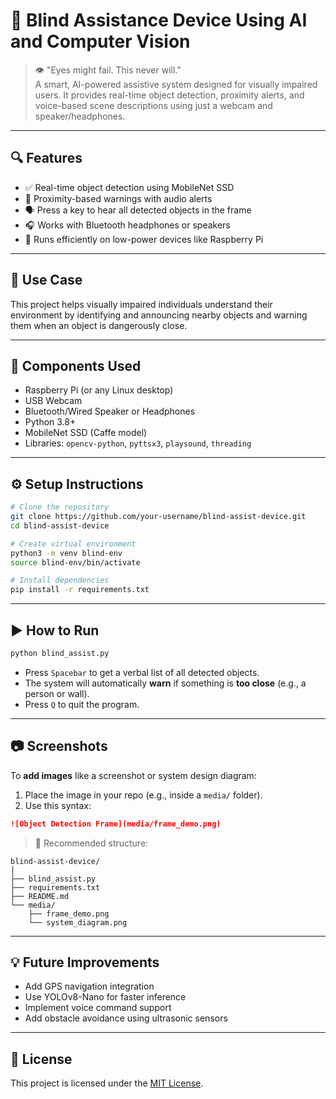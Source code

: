  # 🧠 Blind Assistance Device Using AI and Computer Vision

> 👁️ "Eyes might fail. This never will."  
A smart, AI-powered assistive system designed for visually impaired users. It provides real-time object detection, proximity alerts, and voice-based scene descriptions using just a webcam and speaker/headphones.

---

## 🔍 Features

- ✅ Real-time object detection using MobileNet SSD
- 🎯 Proximity-based warnings with audio alerts
- 🗣️ Press a key to hear all detected objects in the frame
- 🎧 Works with Bluetooth headphones or speakers
- 🧠 Runs efficiently on low-power devices like Raspberry Pi

---

## 🎯 Use Case

This project helps visually impaired individuals understand their environment by identifying and announcing nearby objects and warning them when an object is dangerously close.

---

## 🧰 Components Used

- Raspberry Pi (or any Linux desktop)
- USB Webcam
- Bluetooth/Wired Speaker or Headphones
- Python 3.8+
- MobileNet SSD (Caffe model)
- Libraries: `opencv-python`, `pyttsx3`, `playsound`, `threading`

---

## ⚙️ Setup Instructions

```bash
# Clone the repository
git clone https://github.com/your-username/blind-assist-device.git
cd blind-assist-device

# Create virtual environment
python3 -m venv blind-env
source blind-env/bin/activate

# Install dependencies
pip install -r requirements.txt
```

---

## ▶️ How to Run

```bash
python blind_assist.py
```

- Press `Spacebar` to get a verbal list of all detected objects.
- The system will automatically **warn** if something is **too close** (e.g., a person or wall).
- Press `Q` to quit the program.

---

## 📷 Screenshots

To **add images** like a screenshot or system design diagram:

1. Place the image in your repo (e.g., inside a `media/` folder).
2. Use this syntax:

```markdown
![Object Detection Frame](media/frame_demo.png)
```

> 📌 Recommended structure:
```
blind-assist-device/
│
├── blind_assist.py
├── requirements.txt
├── README.md
└── media/
    ├── frame_demo.png
    └── system_diagram.png
```

---

## 💡 Future Improvements

- Add GPS navigation integration
- Use YOLOv8-Nano for faster inference
- Implement voice command support
- Add obstacle avoidance using ultrasonic sensors

---

## 📄 License

This project is licensed under the [MIT License](LICENSE).
